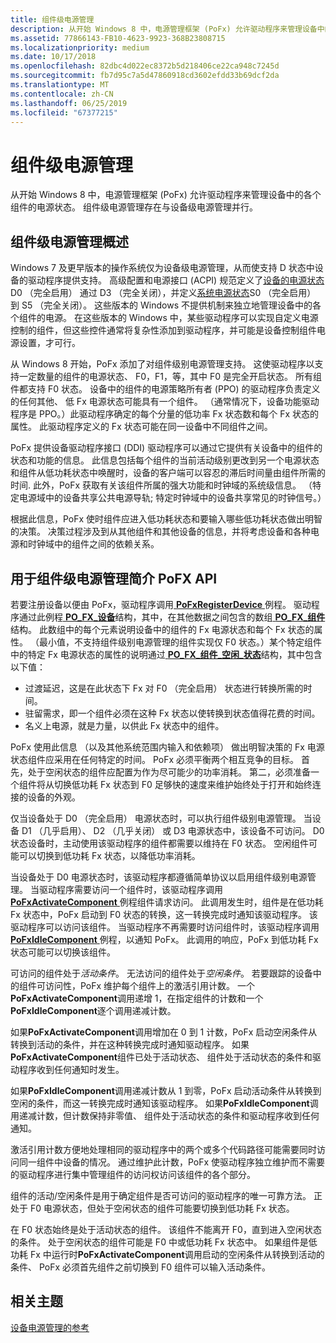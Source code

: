 ```yaml
---
title: 组件级电源管理
description: 从开始 Windows 8 中，电源管理框架 (PoFx) 允许驱动程序来管理设备中的各个组件的电源状态。 组件级电源管理存在与设备级电源管理并行。
ms.assetid: 77866143-FB10-4623-9923-368B23808715
ms.localizationpriority: medium
ms.date: 10/17/2018
ms.openlocfilehash: 82dbc4d022ec8372b5d218406ce22ca948c7245d
ms.sourcegitcommit: fb7d95c7a5d47860918cd3602efdd33b69dcf2da
ms.translationtype: MT
ms.contentlocale: zh-CN
ms.lasthandoff: 06/25/2019
ms.locfileid: "67377215"
---
```

# <a name="component-level-power-management"></a>组件级电源管理


从开始 Windows 8 中，电源管理框架 (PoFx) 允许驱动程序来管理设备中的各个组件的电源状态。 组件级电源管理存在与设备级电源管理并行。

## <a name="overview-of-component-level-power-management"></a>组件级电源管理概述


Windows 7 及更早版本的操作系统仅为设备级电源管理，从而使支持 D 状态中设备的驱动程序提供支持。 高级配置和电源接口 (ACPI) 规范定义了[设备的电源状态](device-power-states.md)D0 （完全启用） 通过 D3 （完全关闭），并定义[系统电源状态](system-power-states.md)S0 （完全启用） 到 S5 （完全关闭）。 这些版本的 Windows 不提供机制来独立地管理设备中的各个组件的电源。 在这些版本的 Windows 中，某些驱动程序可以实现自定义电源控制的组件，但这些控件通常将复杂性添加到驱动程序，并可能是设备控制组件电源设置，才可行。

从 Windows 8 开始，PoFx 添加了对组件级别电源管理支持。 这使驱动程序以支持一定数量的组件的电源状态、 F0，F1，等，其中 F0 是完全开启状态。 所有组件都支持 F0 状态。 设备中的组件的电源策略所有者 (PPO) 的驱动程序负责定义的任何其他、 低 Fx 电源状态可能具有一个组件。 （通常情况下，设备功能驱动程序是 PPO。）此驱动程序确定的每个分量的低功率 Fx 状态数和每个 Fx 状态的属性。 此驱动程序定义的 Fx 状态可能在同一设备中不同组件之间。

PoFx 提供设备驱动程序接口 (DDI) 驱动程序可以通过它提供有关设备中的组件的状态和功能的信息。 此信息包括每个组件的当前活动级别更改到另一个电源状态和组件从低功耗状态中唤醒时，设备的客户端可以容忍的滞后时间量由组件所需的时间. 此外，PoFx 获取有关该组件所属的强大功能和时钟域的系统级信息。 （特定电源域中的设备共享公共电源导轨; 特定时钟域中的设备共享常见的时钟信号。）

根据此信息，PoFx 使时组件应进入低功耗状态和要输入哪些低功耗状态做出明智的决策。 决策过程涉及到从其他组件和其他设备的信息，并将考虑设备和各种电源和时钟域中的组件之间的依赖关系。

## <a name="introduction-to-the-pofx-api-for-component-level-power-management"></a>用于组件级电源管理简介 PoFX API


若要注册设备以便由 PoFx，驱动程序调用[ **PoFxRegisterDevice** ](https://docs.microsoft.com/windows-hardware/drivers/ddi/content/wdm/nf-wdm-pofxregisterdevice)例程。 驱动程序通过此例程[ **PO\_FX\_设备**](https://docs.microsoft.com/windows-hardware/drivers/ddi/content/wdm/ns-wdm-_po_fx_device_v1)结构，其中，在其他数据之间包含的数组[ **PO\_FX\_组件**](https://docs.microsoft.com/windows-hardware/drivers/ddi/content/wdm/ns-wdm-_po_fx_component_v1)结构。 此数组中的每个元素说明设备中的组件的 Fx 电源状态和每个 Fx 状态的属性。 （最小值，不支持组件级别电源管理的组件实现仅 F0 状态。）某个特定组件中的特定 Fx 电源状态的属性的说明通过[ **PO\_FX\_组件\_空闲\_状态**](https://docs.microsoft.com/windows-hardware/drivers/ddi/content/wdm/ns-wdm-_po_fx_component_idle_state)结构，其中包含以下值：

-   过渡延迟，这是在此状态下 Fx 对 F0 （完全启用） 状态进行转换所需的时间。
-   驻留需求，即一个组件必须在这种 Fx 状态以使转换到状态值得花费的时间。
-   名义上电源，就是力量，以供此 Fx 状态中的组件。

PoFx 使用此信息 （以及其他系统范围内输入和依赖项） 做出明智决策的 Fx 电源状态组件应采用在任何特定的时间。 PoFx 必须平衡两个相互竞争的目标。 首先，处于空闲状态的组件应配置为作为尽可能少的功率消耗。 第二，必须准备一个组件将从切换低功耗 Fx 状态到 F0 足够快的速度来维护始终处于打开和始终连接的设备的外观。

仅当设备处于 D0 （完全启用） 电源状态时，可以执行组件级别电源管理。 当设备 D1 （几乎启用）、 D2 （几乎关闭） 或 D3 电源状态中，该设备不可访问。 D0 状态设备时，主动使用该驱动程序的组件都需要以维持在 F0 状态。 空闲组件可能可以切换到低功耗 Fx 状态，以降低功率消耗。

当设备处于 D0 电源状态时，该驱动程序都遵循简单协议以启用组件级别电源管理。 当驱动程序需要访问一个组件时，该驱动程序调用[ **PoFxActivateComponent** ](https://docs.microsoft.com/windows-hardware/drivers/ddi/content/wdm/nf-wdm-pofxactivatecomponent)例程组件请求访问。 此调用发生时，组件是在低功耗 Fx 状态中，PoFx 启动到 F0 状态的转换，这一转换完成时通知该驱动程序。 该驱动程序可以访问该组件。 当驱动程序不再需要时访问组件时，该驱动程序调用[ **PoFxIdleComponent** ](https://docs.microsoft.com/windows-hardware/drivers/ddi/content/wdm/nf-wdm-pofxidlecomponent)例程，以通知 PoFx。 此调用的响应，PoFx 到低功耗 Fx 状态可能可以切换该组件。

可访问的组件处于*活动条件*。 无法访问的组件处于*空闲条件*。 若要跟踪的设备中的组件可访问性，PoFx 维护每个组件上的激活引用计数。 一个**PoFxActivateComponent**调用递增 1，在指定组件的计数和一个**PoFxIdleComponent**逐个调用递减计数。

如果**PoFxActivateComponent**调用增加在 0 到 1 计数，PoFx 启动空闲条件从转换到活动的条件，并在这种转换完成时通知驱动程序。 如果**PoFxActivateComponent**组件已处于活动状态、 组件处于活动状态的条件和驱动程序收到任何通知时发生。

如果**PoFxIdleComponent**调用递减计数从 1 到零，PoFx 启动活动条件从转换到空闲的条件，而这一转换完成时通知该驱动程序。 如果**PoFxIdleComponent**调用递减计数，但计数保持非零值、 组件处于活动状态的条件和驱动程序收到任何通知。

激活引用计数方便地处理相同的驱动程序中的两个或多个代码路径可能需要同时访问同一组件中设备的情况。 通过维护此计数，PoFx 使驱动程序独立维护而不需要的驱动程序进行集中管理组件的访问权访问该组件的各个部分。

组件的活动/空闲条件是用于确定组件是否可访问的驱动程序的唯一可靠方法。 正处于 F0 电源状态，但处于空闲状态的组件可能要切换到低功耗 Fx 状态。

在 F0 状态始终是处于活动状态的组件。 该组件不能离开 F0，直到进入空闲状态的条件。 处于空闲状态的组件可能是 F0 中或低功耗 Fx 状态中。 如果组件是低功耗 Fx 中运行时**PoFxActivateComponent**调用启动的空闲条件从转换到活动的条件、 PoFx 必须首先组件之前切换到 F0 组件可以输入活动条件。

## <a name="related-topics"></a>相关主题

[设备电源管理的参考](device-power-management-reference.md)  
